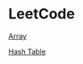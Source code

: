 # LeetCode

[Array](https://github.com/NEU-ZYXi/LeetCode/tree/master/Array)

[Hash Table](https://github.com/NEU-ZYXi/LeetCode/tree/master/Hash%20Table)
